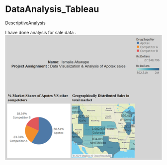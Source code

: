 # DataAnalysis_Tableau
DescriptiveAnalysis

I have done analysis for sale data .
![](images/Picture1.png)
